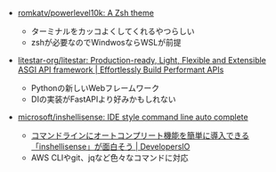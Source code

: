 
- [romkatv/powerlevel10k: A Zsh theme](https://github.com/romkatv/powerlevel10k)
  - ターミナルをカッコよくしてくれるやつらしい
  - zshが必要なのでWindwosならWSLが前提

- [litestar-org/litestar: Production-ready, Light, Flexible and Extensible ASGI API framework | Effortlessly Build Performant APIs](https://github.com/litestar-org/litestar)
  - Pythonの新しいWebフレームワーク
  - DIの実装がFastAPIより好みかもしれない

- [microsoft/inshellisense: IDE style command line auto complete](https://github.com/microsoft/inshellisense)
  - [コマンドラインにオートコンプリート機能を簡単に導入できる「inshellisense」が面白そう | DevelopersIO](https://dev.classmethod.jp/articles/trying-inshellisense-for-command-autocomplete-in-terminal/)
  - AWS CLIやgit、jqなど色々なコマンドに対応